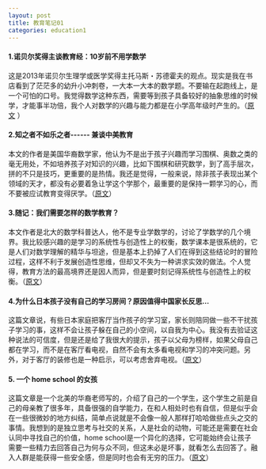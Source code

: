 ```yaml
---
layout: post
title: 教育笔记01
categories: education1
---
```


#### 1.诺贝尔奖得主谈教育经：10岁前不用学数学

这是2013年诺贝尔生理学或医学奖得主托马斯・苏德霍夫的观点。现实是我在书店看到了茫茫多的幼升小冲刺卷，一大本一大本的数学题。不要输在起跑线上，是一个可怕的口号。我觉得数学这种东西，需要等到孩子具备较好的抽象思维的时候学，才能事半功倍，我个人对数学的兴趣与能力都是在小学高年级时产生的。（[原文](http://edu.sina.com.cn/zxx/2014-10-24/1546440364.shtml) ）

#### 2.知之者不如乐之者------ 兼谈中美教育

本文的作者是美国华裔数学家，他认为不是出于孩子兴趣而学习围棋、奥数之类的毫无用处，不如培养孩子对知识的兴趣，比如下围棋和研究数学，到了高手层次，拼的不只是技巧，更重要的是热情。我还是觉得，一般来说，除非孩子表现出某个领域的天才，都没有必要着急让学这个学那个，最重要的是保持一颗学习的心，而不要被应试教育变得厌学。（[原文](http://www.zhipingyou.com/qqsh/index.php?topic=1427.0)）

#### 3.随记：我们需要怎样的数学教育？

本文作者是北大的数学科普达人，他不是专业学数学的，讨论了学数学的几个境界。我比较感兴趣的是学习的系统性与创造性上的权衡，数学课本是很系统的，它是人们对数学理解的精华与坦途，但是基本上扔掉了人们在得到这些结论时的冒险过程，这样不利于发展创造性思维，但却又不失为一种讲求实效的做法。个人觉得，教育方法的最高境界还是因人而异，但是要时刻记得系统性与创造性上的权衡。（[原文](http://www.matrix67.com/blog/archives/4294)）

#### 4.为什么日本孩子没有自己的学习房间？原因值得中国家长反思…

这篇文章说，有些日本家庭把客厅当作孩子的学习室，家长则陪同做一些不干扰孩子学习的事，这样不会让孩子躲在自己的小空间，以自我为中心。我没有去验证这种说法的可信度，但是还是给了我很大的提示，孩子以父母为榜样，如果父母自己都在学习，而不是在客厅看电视，自然不会有太多看电视和学习的冲突问题。另外，对于客厅的装修也是一种启示，可以考虑舍弃电视。（[原文](http://www.sohu.com/a/49351122_349241)）

#### 5. 一个 home school 的女孩

这篇文章是一个北美的华裔老师写的，介绍了自己的一个学生，这个学生之前是自己的母亲教了很多年，具备很强的自学能力，在和人相处时也有自信，但是似乎会在一些很微妙的地方纠结，简单点说就是不会像一般人那样打哈哈做些点头之交的事情。我想到的是独立思考与社交的关系，人是社会的动物，可能还是需要在社会认同中寻找自己的价值，home school是一个异化的选择，它可能始终会让孩子需要一些精力去回答自己为何与众不同，但这未必是坏事，就看怎么去回答了。融入人群是能获得一些安全感，但是同时也会有无穷的压力。（[原文](http://blog.sina.com.cn/s/blog_5921fa080100tki2.html)）